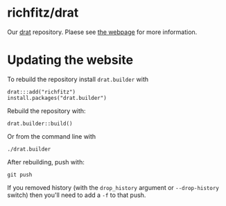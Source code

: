 # richfitz/drat

Our [drat](https://github.com/eddelbuettel/drat) repository.  Plaese see [the webpage](https://outbreakresources.github.io/drat) for more information.

# Updating the website

To rebuild the repository install `drat.builder` with

```
drat:::add("richfitz")
install.packages("drat.builder")
```

Rebuild the repository with:
```
drat.builder::build()
```

Or from the command line with

```
./drat.builder
```

After rebuilding, push with:

```
git push
```

If you removed history (with the `drop_history` argument or `--drop-history` switch) then you'll need to add a `-f` to that push.
